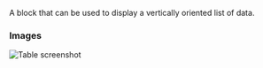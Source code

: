 A block that can be used to display a vertically oriented list of data.

### Images

![Table screenshot](https://gitlab.com/appsemble/appsemble/-/raw/0.32.3-test.0/config/assets/list.png)
